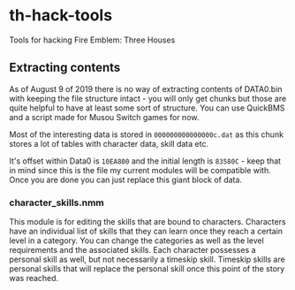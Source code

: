 # th-hack-tools
Tools for hacking Fire Emblem: Three Houses

## Extracting contents

As of August 9 of 2019 there is no way of extracting contents of DATA0.bin with keeping the file structure intact - you will only get chunks but those are quite helpful to have at least some sort of structure. You can use QuickBMS and a script made for Musou Switch games for now.

Most of the interesting data is stored in `000000000000000c.dat` as this chunk stores a lot of tables with character data, skill data etc.

It's offset within Data0 is `10EA800` and the initial length is `83580C` - keep that in mind since this is the file my current modules will be compatible with. Once you are done you can just replace this giant block of data.

### character_skills.nmm

This module is for editing the skills that are bound to characters. Characters have an individual list of skills that they can learn once they reach a certain level in a category. You can change the categories as well as the level requirements and the associated skills. Each character possesses a personal skill as well, but not necessarily a timeskip skill. Timeskip skills are personal skills that will replace the personal skill once this point of the story was reached.
